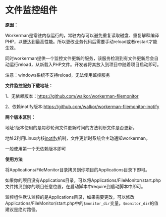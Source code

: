 # 文件监控组件

**原因：**

Workerman是常驻内存运行的，常驻内存可以避免重复读取磁盘、重复解释编译PHP，以便达到最高性能。所以更改业务代码后需要手动reload或者restart才能生效。

同时workerman提供一个监控文件更新的服务，该服务检测到有文件更新后会自动运行reload，从新载入PHP文件。开发者将其放入到项目中随着项目启动即可。

注意：windows系统不支持reload，无法使用监控服务

**文件监控服务下载地址：**

1、无依赖版本：https://github.com/walkor/workerman-filemonitor

2、依赖inotify版本:https://github.com/walkor/workerman-filemonitor-inotify


**两个版本区别：**

地址1版本使用的是每秒轮询文件更新时间的方法判断文件是否更新，

地址2利用Linux内核[inotify](http://baike.baidu.com/view/2645027.htm)机制，文件更新时系统会主动通知workerman。

一般使用第一个无依赖版本即可

**使用方法**

将Applications/FileMonitor目录拷贝到你项目的Applications目录下即可。

如果你的项目没有Applications目录，可以将Applications/FileMonitor/start.php文件拷贝到你的项目任意位置，在启动脚本中require到启动脚本中即可。

监控组件默认监控的是Applications目录，如果需要更改，可以修改Applications/FileMonitor/start.php中的```$monitor_dir```变量，```$monitor_dir```的值建议是绝对路径。

